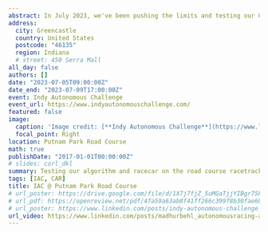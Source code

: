 ```yaml
---
abstract: In July 2023, we've been pushing the limits and testing our Cavalier Autonomous Racing car at the Putnam Park Road Course in Indianapolis! With the Indy Autonomous Challenge transitioning from ovals to thrilling road courses, we're gearing up for the next big challenge!
address:
  city: Greencastle
  country: United States
  postcode: "46135"
  region: Indiana
  # street: 450 Serra Mall
all_day: false
authors: []
date: "2023-07-05T09:00:00Z"
date_end: "2023-07-09T17:00:00Z"
event: Indy Autonomous Challenge
event_url: https://www.indyautonomouschallenge.com/
featured: false
image:
  caption: 'Image credit: [**Indy Autonomous Challenge**](https://www.linkedin.com/posts/indy-autonomous-challenge_nosteeringwheelnoproblem-autonomousracing-activity-7095868953733844992-I9UT/?trk=public_profile_like_view)'
  focal_point: Right
location: Putnam Park Road Course
math: true
publishDate: "2017-01-01T00:00:00Z"
# slides: corl_dkl
summary: Testing our algorithm and racecar on the road course racetrack of Putnam Park, Indianapolis.
tags: [IAC, CAR]
title: IAC @ Putnam Park Road Course
# url_poster: https://drive.google.com/file/d/1X7j7fjZ_5uMGaTjjYIBgr75FSJEmYaB0/view?usp=sharing
# url_pdf: https://openreview.net/pdf/4fa59a63ab8f41ff266c399f8b30fae68463a33e.pdf
# url_poster: https://www.linkedin.com/posts/indy-autonomous-challenge_nosteeringwheelnoproblem-autonomousracing-activity-7095868953733844992-I9UT/?trk=public_profile_like_view
url_video: https://www.linkedin.com/posts/madhurbehl_autonomousracing-autonomousvehicles-robotics-activity-7101902939429949440-PEhJ?utm_source=share&utm_medium=member_desktop
---
```


<!-- {{% callout note %}}
Click on the **Slides** button above to view the built-in slides feature.
{{% /callout %}}

Slides can be added in a few ways:

- **Create** slides using Wowchmey's [*Slides*](https://wowchemy.com/docs/managing-content/#create-slides) feature and link using `slides` parameter in the front matter of the talk file
- **Upload** an existing slide deck to `static/` and link using `url_slides` parameter in the front matter of the talk file
- **Embed** your slides (e.g. Google Slides) or presentation video on this page using [shortcodes](https://wowchemy.com/docs/writing-markdown-latex/).

Further talk details can easily be added to this page using *Markdown* and $\rm \LaTeX$ math code. -->
